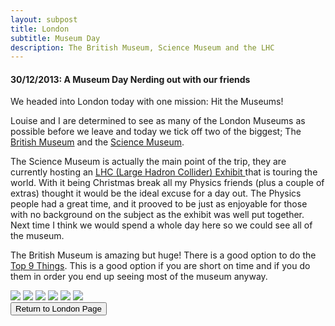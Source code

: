 ```yaml
---
layout: subpost
title: London
subtitle: Museum Day
description: The British Museum, Science Museum and the LHC
---
```


<h4>30/12/2013: A Museum Day Nerding out with our friends</h4>

We headed into London today with one mission: Hit the Museums! 

Louise and I are determined to see as many of the London Museums as possible before we leave and today we tick off two of the biggest; 
The <a target="_blank" href="http://www.britishmuseum.org/">British Museum</a> and the <a target="_blank" href="https://www.sciencemuseum.org.uk/">Science Museum</a>.

The Science Museum is actually the main point of the trip, they are currently hosting an <a target="_blank" href="https://www.sciencemuseum.org.uk/what-was-on/collider">LHC (Large Hadron Collider) Exhibit </a> that is touring the world.
With it being Christmas break all my Physics friends (plus a couple of extras) thought it would be the ideal excuse for a day out. The Physics people had a great time, and it prooved to be just as enjoyable for those with no background on the subject as the exhibit was well put together. Next time I think we would spend a whole day here so we could see all of the museum. 

The British Museum is amazing but huge! There is a good option to do the <a target="_blank" href="http://www.britishmuseum.org/visiting/planning_your_visit/object_trails/1_hour.aspx">Top 9 Things</a>.
This is a good option if you are short on time and if you do them in order you end up seeing most of the museum anyway.

<img src="https://lh3.googleusercontent.com/xRB0bFaJtlWRbY5Wbu7a_kkUuZOKgyHAOL5yjqXz3dwtdY-Tp1dBZY3v7cIEPInOWTuEGifOD-mr_lbrko3yIMuuQQKngNK3MN3RjXOWGm_FgunGV7gYgpoZIdYfmBDcBzBcVRKor9Q=w2400" class="image1">
<img src="https://lh3.googleusercontent.com/17FdBYa0JjgXuJACaHZOm-a6ykuQTXVaRaPk45d9rGWf42xeq48mWcYUTp-EUmmxPGWoLeHv8Gsa2C_BLNaEYoGbaVmVrpbvjxWU9nuyjv9JRSZqzfXHJgeBw1i82u-y3VbVIjod-HY=w2400" class="image1">
<img src="https://lh3.googleusercontent.com/ZbA7pY80idMCMYda-NFq25f7vlWHueaOeYNJOYhe-c2m_DxzfKDZZhBSSG5m7QkHqcSXaN770lM5NFryknPYeEnWxJcxeJuDHlZdkxRDjyCtrVpabOnan0GW7XAVtgchvmMaknifQcE=w2400" class="image1">
<img src="https://lh3.googleusercontent.com/fDWqMALc-iIemFNW207rU13pcKUpv2KB8iP5-HG2pgUPWwOPpZPQ0uceUr6tfjYHbhkhv6EwI-gfLdvsGdcDd5hSbpO1cTvUoHYcAcLQv3O6IVxqIDaBxNbWph_aCjZ98CIpi54eHSM=w2400" class="image1">
<img src="https://lh3.googleusercontent.com/NzlXasd3YY0JzYx0a-Ib5bz1r-FlQneCnaagg0e6dozuLYe37dLOuVQPXnKTn8MLXHWJ7YNo5i6iELcusKgGjhKpmgMZ4W113w3bWxxedmBcFHxX6KzFQUsbXfUevlUdLI7vG6JnMp4=w2400" class="image1">
<img src="https://lh3.googleusercontent.com/aWV6DFXNEP8nRIInjPT4ZIPyg9uiuC30Wokem1Vu8gZPp4bWmsqQ0Tj5w1ZFWNC27COYBeQps2i3c2gUH3KtaC2PG5p6GsTBwRDS1X5X6191QEp5o14iRSp7-JntmTRmqQtQWyIcCqU=w2400" class="image1">

<div class="wrapper">
  <input type="button" class="button" value="Return to London Page" onclick="self.close()">
</div>

